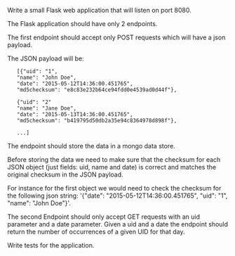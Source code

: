 Write a small Flask web application that will listen on port 8080.

The Flask application should have only 2 endpoints.

The first endpoint should accept only POST requests which will have a json payload.


The JSON payload will be:
```
   [{"uid": "1",
   "name": "John Doe",
   "date": "2015-05-12T14:36:00.451765",
   "md5checksum": "e8c83e232b64ce94fdd0e4539ad0d44f"},

   {"uid": "2"
   "name": "Jane Doe",
   "date": "2015-05-13T14:36:00.451765",
   "md5checksum": "b419795d50db2a35e94c8364978d898f"},

   ...]
```

The endpoint should store the data in a mongo data store.

Before storing the data we need to make sure that the checksum for each JSON object (just fields: uid, name and date) is correct and matches the original checksum in the JSON payload.

For instance for the first object we would need to check the checksum for the following json string: '{"date": "2015-05-12T14:36:00.451765", "uid": "1", "name": "John Doe"}'.


The second Endpoint should only accept GET requests with an uid parameter and a date parameter. Given a uid and a date the endpoint should return the number of occurrences of a given UID for that day.


Write tests for the application.
